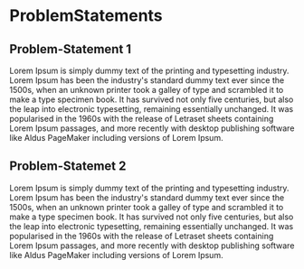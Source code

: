 # ProblemStatements

## Problem-Statement 1
Lorem Ipsum is simply dummy text of the printing and typesetting industry. Lorem Ipsum has been the industry's 
standard dummy text ever since the 1500s, when an unknown printer took a galley of type and scrambled it to make 
a type specimen book. It has survived not only five centuries, but also the leap into electronic typesetting, 
remaining essentially unchanged. It was popularised in the 1960s with the release of Letraset sheets containing Lorem Ipsum 
passages, and more recently with desktop publishing software like Aldus PageMaker including versions of Lorem Ipsum.

## Problem-Statemet 2
Lorem Ipsum is simply dummy text of the printing and typesetting industry. Lorem Ipsum has been the industry's 
standard dummy text ever since the 1500s, when an unknown printer took a galley of type and scrambled it to make 
a type specimen book. It has survived not only five centuries, but also the leap into electronic typesetting, 
remaining essentially unchanged. It was popularised in the 1960s with the release of Letraset sheets containing Lorem Ipsum 
passages, and more recently with desktop publishing software like Aldus PageMaker including versions of Lorem Ipsum.
